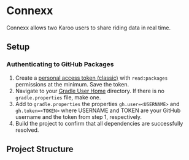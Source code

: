 # Connexx
Connexx allows two Karoo users to share riding data in real time.

## Setup
### Authenticating to GitHub Packages
1. Create a [personal access token (classic)](https://docs.github.com/en/authentication/keeping-your-account-and-data-secure/managing-your-personal-access-tokens#creating-a-personal-access-token-classic) with `read:packages` permissions at the minimum. Save the token.
2. Navigate to your [Gradle User Home](https://docs.gradle.org/current/userguide/directory_layout.html#dir:gradle_user_home) directory. If there is no `gradle.properties` file, make one.
3. Add to `gradle.properties` the properties `gh.user=<USERNAME>` and `gh.token=<TOKEN>` where USERNAME and TOKEN are your GitHub username and the token from step 1, respectively.
4. Build the project to confirm that all dependencies are successfully resolved.

## Project Structure
